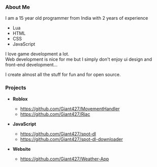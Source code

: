 ### About Me

I am a 15 year old programmer from India with 2 years of experience

- Lua
- HTML
- CSS
- JavaScript

I love game development a lot.<br>
Web development is nice for me but I simply don't enjoy ui design and front-end development...

I create almost all the stuff for fun and for open source.

### Projects

- **Roblox**
  - https://github.com/Giant427/MovementHandler
  - https://github.com/Giant427/Rjac

- **JavaScript**
  - https://github.com/Giant427/spot-dl
  - https://github.com/Giant427/spot-dl-downloader
 
- **Website**
  - https://github.com/Giant427/Weather-App
